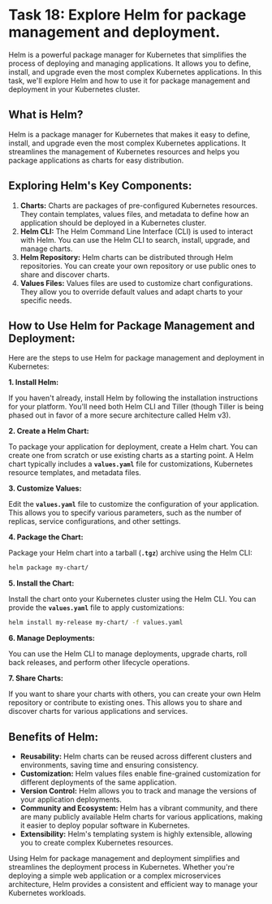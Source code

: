# Task 18: Explore Helm for package management and deployment.

Helm is a powerful package manager for Kubernetes that simplifies the process of deploying and managing applications. It allows you to define, install, and upgrade even the most complex Kubernetes applications. In this task, we'll explore Helm and how to use it for package management and deployment in your Kubernetes cluster.

## **What is Helm?**

Helm is a package manager for Kubernetes that makes it easy to define, install, and upgrade even the most complex Kubernetes applications. It streamlines the management of Kubernetes resources and helps you package applications as charts for easy distribution.

## **Exploring Helm's Key Components:**

1. **Charts:** Charts are packages of pre-configured Kubernetes resources. They contain templates, values files, and metadata to define how an application should be deployed in a Kubernetes cluster.
2. **Helm CLI:** The Helm Command Line Interface (CLI) is used to interact with Helm. You can use the Helm CLI to search, install, upgrade, and manage charts.
3. **Helm Repository:** Helm charts can be distributed through Helm repositories. You can create your own repository or use public ones to share and discover charts.
4. **Values Files:** Values files are used to customize chart configurations. They allow you to override default values and adapt charts to your specific needs.

## **How to Use Helm for Package Management and Deployment:**

Here are the steps to use Helm for package management and deployment in Kubernetes:

**1. Install Helm:**

If you haven't already, install Helm by following the installation instructions for your platform. You'll need both Helm CLI and Tiller (though Tiller is being phased out in favor of a more secure architecture called Helm v3).

**2. Create a Helm Chart:**

To package your application for deployment, create a Helm chart. You can create one from scratch or use existing charts as a starting point. A Helm chart typically includes a **`values.yaml`** file for customizations, Kubernetes resource templates, and metadata files.

**3. Customize Values:**

Edit the **`values.yaml`** file to customize the configuration of your application. This allows you to specify various parameters, such as the number of replicas, service configurations, and other settings.

**4. Package the Chart:**

Package your Helm chart into a tarball (**`.tgz`**) archive using the Helm CLI:

```bash
helm package my-chart/
```

**5. Install the Chart:**

Install the chart onto your Kubernetes cluster using the Helm CLI. You can provide the **`values.yaml`** file to apply customizations:

```bash
helm install my-release my-chart/ -f values.yaml
```

**6. Manage Deployments:**

You can use the Helm CLI to manage deployments, upgrade charts, roll back releases, and perform other lifecycle operations.

**7. Share Charts:**

If you want to share your charts with others, you can create your own Helm repository or contribute to existing ones. This allows you to share and discover charts for various applications and services.

## **Benefits of Helm:**

- **Reusability:** Helm charts can be reused across different clusters and environments, saving time and ensuring consistency.
- **Customization:** Helm values files enable fine-grained customization for different deployments of the same application.
- **Version Control:** Helm allows you to track and manage the versions of your application deployments.
- **Community and Ecosystem:** Helm has a vibrant community, and there are many publicly available Helm charts for various applications, making it easier to deploy popular software in Kubernetes.
- **Extensibility:** Helm's templating system is highly extensible, allowing you to create complex Kubernetes resources.

Using Helm for package management and deployment simplifies and streamlines the deployment process in Kubernetes. Whether you're deploying a simple web application or a complex microservices architecture, Helm provides a consistent and efficient way to manage your Kubernetes workloads.
